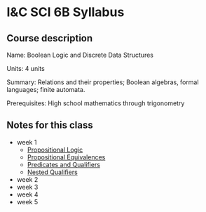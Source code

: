 # I&C SCI 6B Syllabus

## Course description

Name: Boolean Logic and Discrete Data Structures

Units: 4 units

Summary: Relations and their properties; Boolean algebras, formal languages; finite automata.

Prerequisites: High school mathematics through trigonometry

## Notes for this class

- week 1
    - [Propositional Logic](./week1/propositional-logic.md)
    - [Propositional Equivalences](./week1/propositional-equivalences.md)
    - [Predicates and Qualifiers](./week1/predicates-and-qualifiers.md)
    - [Nested Qualifiers](./week1/nested-qualifiers.md)
- week 2
- week 3
- week 4
- week 5